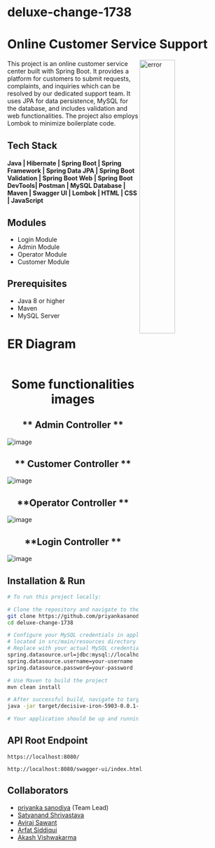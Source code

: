 # deluxe-change-1738


# Online Customer Service Support


<img
  align="right"
        width="40%"
        src="https://www.shiprocket.in/wp-content/uploads/2019/01/Customer-support-tools-1.jpg"
        alt="error"
      />
This project is an online customer service center built with Spring Boot. It provides a platform for customers to submit requests, complaints, and inquiries which can be resolved by our dedicated support team. It uses JPA for data persistence, MySQL for the database, and includes validation and web functionalities. The project also employs Lombok to minimize boilerplate code.


## Tech Stack


#### Java | Hibernate | Spring Boot | Spring Framework | Spring Data JPA | Spring Boot Validation | Spring Boot Web | Spring Boot DevTools| Postman | MySQL Database | Maven | Swagger UI | Lombok | HTML | CSS | JavaScript


## Modules
- Login Module
- Admin Module
- Operator Module
- Customer Module

## Prerequisites

- Java 8 or higher
- Maven
- MySQL Server

# ER Diagram

<img src="" >


<h1 align = "center"> Some functionalities images </h1>
<h2 align = "center"> ** Admin Controller **</h2>


![image]()


<h2 align = "center"> ** Customer Controller  **</h2>


![image]()


<h2 align = "center"> **Operator Controller **</h2>


![image]()


<h2 align = "center"> **Login Controller **</h2>


![image]()




## Installation & Run
```bash
# To run this project locally:

# Clone the repository and navigate to the directory
git clone https://github.com/priyankasanodiya14/deluxe-change-1738.git
cd deluxe-change-1738

# Configure your MySQL credentials in application.properties
# located in src/main/resources directory
# Replace with your actual MySQL credentials
spring.datasource.url=jdbc:mysql://localhost:3306/your-database-name
spring.datasource.username=your-username
spring.datasource.password=your-password

# Use Maven to build the project
mvn clean install

# After successful build, navigate to target directory and run the jar file
java -jar target/decisive-iron-5903-0.0.1-SNAPSHOT.jar

# Your application should be up and running at http://localhost:8080.
```

## API Root Endpoint

```
https://localhost:8080/
```

```
http://localhost:8080/swagger-ui/index.html
```

## Collaborators

- [priyanka sanodiya](https://github.com/priyankasanodiya14) (Team Lead)
- [Satyanand Shrivastava](https://github.com/Satya2008)
- [Aviraj Sawant](https://github.com/Sawantaviraj2) 
- [Arfat Siddiqui](https://github.com/SiddiquiArfat) 
- [Akash Vishwakarma](https://github.com/akashvishwakarma27)



